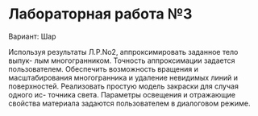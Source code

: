 # Лабораторная работа №3

Вариант: Шар

Используя результаты Л.Р.No2, аппроксимировать заданное тело выпук-
лым многогранником. Точность аппроксимации задается пользователем. Обеспечить
возможность вращения и масштабирования многогранника и удаление невидимых
линий и поверхностей. Реализовать простую модель закраски для случая одного ис-
точника света. Параметры освещения и отражающие свойства материала задаются
пользователем в диалоговом режиме.
